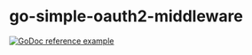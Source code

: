 # go-simple-oauth2-middleware

[![GoDoc reference example](https://img.shields.io/badge/godoc-reference-blue.svg)](https://pkg.go.dev/github.com/ngyewch/go-simple-oauth2-middleware)